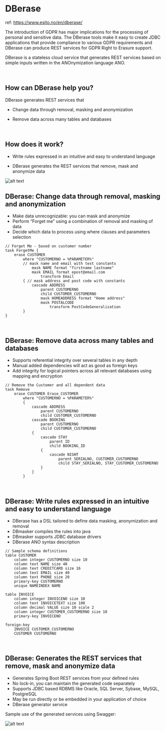 # DBerase

ref: https://www.esito.no/en/dberase/

The introduction of GDPR has major implications for the processing of personal and sensitive data. The DBerase tools make it easy to create JDBC applications that provide compliance to various GDPR requirements and DBerase can produce REST services for GDPR Right to Erasure support.

DBerase is a stateless cloud service that generates REST services based on simple inputs written in the ANOnymization language ANO.

&nbsp;

## How can DBerase help you?

DBerase generates REST services that

- Change data through removal, masking and anonymization

- Remove data across many tables and databases

&nbsp;

## How does it work?

- Write rules expressed in an intuitive and easy to understand language

- DBerase generates the REST services that remove, mask and anonymize data

![alt text](/img/docs/dberase_esito.png 'DBerase Esito')

## DBerase: Change data through removal, masking and anonymization

- Make data unrecognizable: you can mask and anonymize
- Perform “Forget me” using a combination of removal and masking of data
- Decide which data to process using where clauses and parameters selection

```ano
// Forget Me - based on customer number
task ForgetMe {
    erase CUSTOMER
        where "CUSTOMERNO = %PARAMETER%"
        // mask name and email with text constants
            mask NAME format "firstname lastname"
            mask EMAIL format epost@email.com
                transform Email
        { // mask address and post code with constants
            cascade ADDRESS
                parent CUSTOMERNO
                child CUSTOMER_CUSTOMERNO
                mask HOMEADDRESS format "Home address"
                mask POSTALCODE
                    transform PostCodeGeneralization
        }
}
```

&nbsp;

## DBerase: Remove data across many tables and databases

- Supports referential integrity over several tables in any depth
- Manual added dependencies will act as good as foreign keys
- Add integrity for logical pointers across all relevant databases using mapping and encryption

```ano
// Remove the Customer and all dependent data
task Remove
    erase CUSTOMER Erase_CUSTOMER
        where "CUSTOMERNO = %PARAMETER%"
        {
            cascade ADDRESS
                parent CUSTOMERNO
                child CUSTOMER_CUSTOMERNO
            cascade BOOKING
                parent CUSTOMERNO
                child CUSTOMER_CUSTOMERNO
            {
                cascade STAY
                    parent ID
                    child BOOKING_ID
                {
                    cascade NIGHT
                        parent SERIALNO, CUSTOMER_CUSTOMERNO
                        child STAY_SERIALNO, STAY_CUSTOMER_CUSTOMERNO
                }
            }
        }
```

&nbsp;

## DBerase: Write rules expressed in an intuitive and easy to understand language

- DBerase has a DSL tailored to define data masking, anonymization and removal
- DBmasker compiles the rules into java
- DBmasker supports JDBC database drivers
- DBerase ANO syntax description

```ano
// Sample schema definitions
table CUSTOMER
    column integer CUSTOMERNO size 10
    column text NAME size 40
    column text CREDITCARD size 16
    column text EMAIL size 40
    column text PHONE size 20
    primary-key CUSTOMERNO
    unique NAMEINDEX NAME
  
table INVOICE
    column integer INVOICENO size 10
    column text INVOICETEXT size 100
    column decimal VALUE size 10 scale 2
    column integer CUSTOMER_CUSTOMERNO size 10
    primary-key INVOICENO
  
foreign-key
    INVOICE CUSTOMER_CUSTOMERNO
    CUSTOMER CUSTOMERNO
```

&nbsp;

## DBerase: Generates the REST services that remove, mask and anonymize data

- Generates Spring Boot REST services from your defined rules
- No lock-in, you can maintain the generated code separately
- Supports JDBC based RDBMS like Oracle, SQL Server, Sybase, MySQL, PostgreSQL
- May be run directly or be embedded in your application of choice
- DBerase generator service

Sample use of the generated services using Swagger:

![alt text](/img/docs/erase_swagger.png 'Erase swagger')
